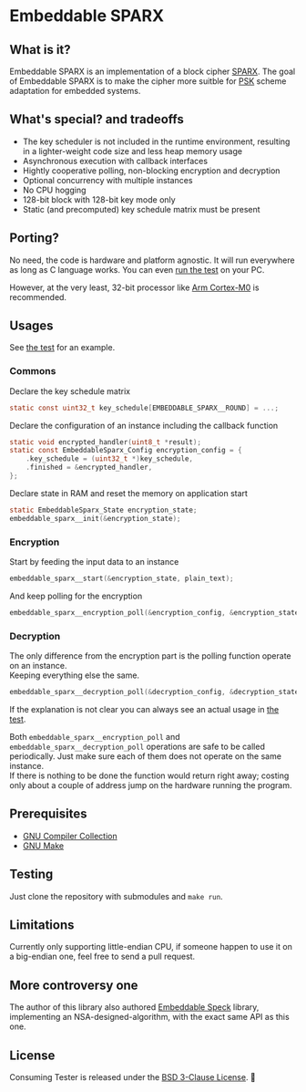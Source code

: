 # Embeddable SPARX

## What is it?

Embeddable SPARX is an implementation of a block cipher [SPARX](https://www.cryptolux.org/index.php/SPARX).
The goal of Embeddable SPARX is to make the cipher more suitble for [PSK](https://en.wikipedia.org/wiki/Pre-shared_key) scheme adaptation for embedded systems.

## What's special? and tradeoffs

* The key scheduler is not included in the runtime environment,
resulting in a lighter-weight code size and less heap memory usage
* Asynchronous execution with callback interfaces
* Hightly cooperative polling, non-blocking encryption and decryption
* Optional concurrency with multiple instances
* No CPU hogging
* 128-bit block with 128-bit key mode only
* Static (and precomputed) key schedule matrix must be present

## Porting?
No need, the code is hardware and platform agnostic. It will run everywhere as long as C language works. You can even [run the test](#Testing) on your PC.

However, at the very least, 32-bit processor like [Arm Cortex-M0](https://www.arm.com/products/silicon-ip-cpu/cortex-m/cortex-m0) is recommended.

## Usages

See [the test](./test/main.c) for an example.

### Commons

Declare the key schedule matrix
~~~ C
static const uint32_t key_schedule[EMBEDDABLE_SPARX__ROUND] = ...;
~~~

Declare the configuration of an instance including the callback function
~~~ C
static void encrypted_handler(uint8_t *result);
static const EmbeddableSparx_Config encryption_config = {
    .key_schedule = (uint32_t *)key_schedule,
    .finished = &encrypted_handler,
};
~~~

Declare state in RAM and reset the memory on application start
~~~ C
static EmbeddableSparx_State encryption_state;
embeddable_sparx__init(&encryption_state);
~~~

### Encryption

Start by feeding the input data to an instance
~~~ C
embeddable_sparx__start(&encryption_state, plain_text);
~~~

And keep polling for the encryption
~~~ C
embeddable_sparx__encryption_poll(&encryption_config, &encryption_state);
~~~

### Decryption

The only difference from the encryption part is the polling function operate on an instance.  
Keeping everything else the same.
~~~ C
embeddable_sparx__decryption_poll(&decryption_config, &decryption_state);
~~~

If the explanation is not clear you can always see an actual usage in [the test](./test/main.c).

Both `embeddable_sparx__encryption_poll` and `embeddable_sparx__decryption_poll` operations are safe to be called periodically.
Just make sure each of them does not operate on the same instance.  
If there is nothing to be done the function would return right away; costing only about a couple of address jump on the hardware running the program.

## Prerequisites

* [GNU Compiler Collection](https://gcc.gnu.org/)
* [GNU Make](https://www.gnu.org/software/make/)

## Testing

Just clone the repository with submodules and `make run`.

## Limitations

Currently only supporting little-endian CPU, if someone happen to use it on a big-endian one, feel free to send a pull request.

## More controversy one

The author of this library also authored [Embeddable Speck](https://github.com/the-cave/embeddable-speck) library, implementing an NSA-designed-algorithm, with the exact same API as this one.

## License

Consuming Tester is released under the [BSD 3-Clause License](LICENSE.md). :tada:
